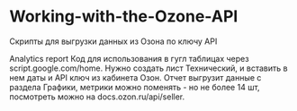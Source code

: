 # Working-with-the-Ozone-API
Скрипты для выгрузки данных из Озона по ключу API

Analytics report 
Код для использования в гугл таблицах через script.google.com/home.
Нужно создать лист Технический, и вставить в нем даты и API ключ из кабинета Озон. Отчет выгрузит данные с раздела Графики, метрики можно поменять - но не более 14 шт, посмотреть можно на docs.ozon.ru/api/seller. 
